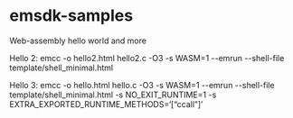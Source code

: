 # emsdk-samples
Web-assembly hello world and more

Hello 2:
emcc -o hello2.html hello2.c -O3 -s WASM=1 --emrun --shell-file template/shell_minimal.html

Hello 3:
emcc -o hello.html hello.c -O3 -s WASM=1 --emrun --shell-file template/shell_minimal.html -s NO_EXIT_RUNTIME=1  -s EXTRA_EXPORTED_RUNTIME_METHODS=‘[“ccall”]’
